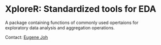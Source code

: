 # XploreR: Standardized tools for EDA

A package containing functions of commonly used opertaions for exploratory data analysis and aggregation operations.

Contact: [Eugene Joh](johe@smh.ca)
